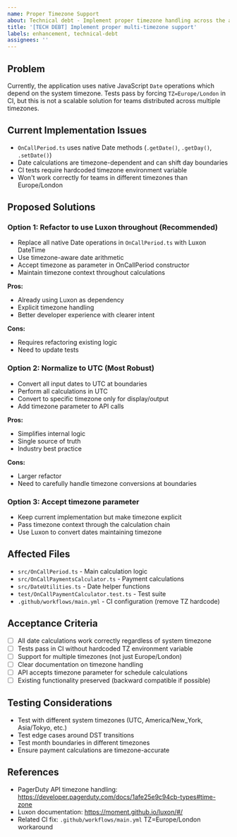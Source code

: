 ```yaml
---
name: Proper Timezone Support
about: Technical debt - Implement proper timezone handling across the application
title: '[TECH DEBT] Implement proper multi-timezone support'
labels: enhancement, technical-debt
assignees: ''
---
```


## Problem
Currently, the application uses native JavaScript `Date` operations which depend on the system timezone. Tests pass by forcing `TZ=Europe/London` in CI, but this is not a scalable solution for teams distributed across multiple timezones.

## Current Implementation Issues
- `OnCallPeriod.ts` uses native Date methods (`.getDate()`, `.getDay()`, `.setDate()`)
- Date calculations are timezone-dependent and can shift day boundaries
- CI tests require hardcoded timezone environment variable
- Won't work correctly for teams in different timezones than Europe/London

## Proposed Solutions

### Option 1: Refactor to use Luxon throughout (Recommended)
- Replace all native Date operations in `OnCallPeriod.ts` with Luxon DateTime
- Use timezone-aware date arithmetic
- Accept timezone as parameter in OnCallPeriod constructor
- Maintain timezone context throughout calculations

**Pros:**
- Already using Luxon as dependency
- Explicit timezone handling
- Better developer experience with clearer intent

**Cons:**
- Requires refactoring existing logic
- Need to update tests

### Option 2: Normalize to UTC (Most Robust)
- Convert all input dates to UTC at boundaries
- Perform all calculations in UTC
- Convert to specific timezone only for display/output
- Add timezone parameter to API calls

**Pros:**
- Simplifies internal logic
- Single source of truth
- Industry best practice

**Cons:**
- Larger refactor
- Need to carefully handle timezone conversions at boundaries

### Option 3: Accept timezone parameter
- Keep current implementation but make timezone explicit
- Pass timezone context through the calculation chain
- Use Luxon to convert dates maintaining timezone

## Affected Files
- `src/OnCallPeriod.ts` - Main calculation logic
- `src/OnCallPaymentsCalculator.ts` - Payment calculations
- `src/DateUtilities.ts` - Date helper functions
- `test/OnCallPaymentCalculator.test.ts` - Test suite
- `.github/workflows/main.yml` - CI configuration (remove TZ hardcode)

## Acceptance Criteria
- [ ] All date calculations work correctly regardless of system timezone
- [ ] Tests pass in CI without hardcoded TZ environment variable
- [ ] Support for multiple timezones (not just Europe/London)
- [ ] Clear documentation on timezone handling
- [ ] API accepts timezone parameter for schedule calculations
- [ ] Existing functionality preserved (backward compatible if possible)

## Testing Considerations
- Test with different system timezones (UTC, America/New_York, Asia/Tokyo, etc.)
- Test edge cases around DST transitions
- Test month boundaries in different timezones
- Ensure payment calculations are timezone-accurate

## References
- PagerDuty API timezone handling: https://developer.pagerduty.com/docs/1afe25e9c94cb-types#time-zone
- Luxon documentation: https://moment.github.io/luxon/#/
- Related CI fix: `.github/workflows/main.yml` TZ=Europe/London workaround
